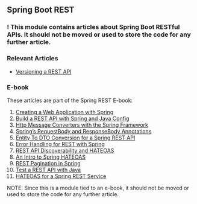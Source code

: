 ## Spring Boot REST

### ! This module contains articles about Spring Boot RESTful APIs. It should not be moved or used to store the code for any further article. 

### Relevant Articles

- [Versioning a REST API](https://www.baeldung.com/rest-versioning)

### E-book

These articles are part of the Spring REST E-book:

1. [Creating a Web Application with Spring](https://www.baeldung.com/bootstraping-a-web-application-with-spring-and-java-based-configuration)
2. [Build a REST API with Spring and Java Config](https://www.baeldung.com/building-a-restful-web-service-with-spring-and-java-based-configuration)
3. [Http Message Converters with the Spring Framework](https://www.baeldung.com/spring-httpmessageconverter-rest)
4. [Spring’s RequestBody and ResponseBody Annotations](https://www.baeldung.com/spring-request-response-body)
5. [Entity To DTO Conversion for a Spring REST API](https://www.baeldung.com/entity-to-and-from-dto-for-a-java-spring-application)
6. [Error Handling for REST with Spring](https://www.baeldung.com/exception-handling-for-rest-with-spring)
7. [REST API Discoverability and HATEOAS](https://www.baeldung.com/restful-web-service-discoverability)
8. [An Intro to Spring HATEOAS](https://www.baeldung.com/spring-hateoas-tutorial)
9. [REST Pagination in Spring](https://www.baeldung.com/rest-api-pagination-in-spring)
10. [Test a REST API with Java](https://www.baeldung.com/integration-testing-a-rest-api)
11. [HATEOAS for a Spring REST Service](https://www.baeldung.com/rest-api-discoverability-with-spring)

NOTE:
Since this is a module tied to an e-book, it should not be moved or used to store the code for any further article. 
